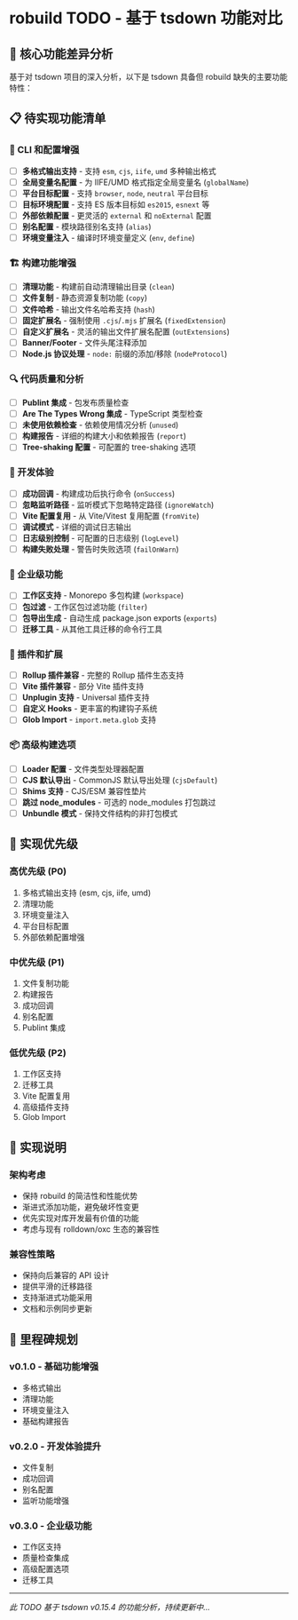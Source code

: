 # robuild TODO - 基于 tsdown 功能对比

## 🎯 核心功能差异分析

基于对 tsdown 项目的深入分析，以下是 tsdown 具备但 robuild 缺失的主要功能特性：

## 📋 待实现功能清单

### 🔧 CLI 和配置增强

- [ ] **多格式输出支持** - 支持 `esm`, `cjs`, `iife`, `umd` 多种输出格式
- [ ] **全局变量名配置** - 为 IIFE/UMD 格式指定全局变量名 (`globalName`)
- [ ] **平台目标配置** - 支持 `browser`, `node`, `neutral` 平台目标
- [ ] **目标环境配置** - 支持 ES 版本目标如 `es2015`, `esnext` 等
- [ ] **外部依赖配置** - 更灵活的 `external` 和 `noExternal` 配置
- [ ] **别名配置** - 模块路径别名支持 (`alias`)
- [ ] **环境变量注入** - 编译时环境变量定义 (`env`, `define`)

### 🏗️ 构建功能增强

- [ ] **清理功能** - 构建前自动清理输出目录 (`clean`)
- [ ] **文件复制** - 静态资源复制功能 (`copy`)
- [ ] **文件哈希** - 输出文件名哈希支持 (`hash`)
- [ ] **固定扩展名** - 强制使用 `.cjs`/`.mjs` 扩展名 (`fixedExtension`)
- [ ] **自定义扩展名** - 灵活的输出文件扩展名配置 (`outExtensions`)
- [ ] **Banner/Footer** - 文件头尾注释添加
- [ ] **Node.js 协议处理** - `node:` 前缀的添加/移除 (`nodeProtocol`)

### 🔍 代码质量和分析

- [ ] **Publint 集成** - 包发布质量检查
- [ ] **Are The Types Wrong 集成** - TypeScript 类型检查
- [ ] **未使用依赖检查** - 依赖使用情况分析 (`unused`)
- [ ] **构建报告** - 详细的构建大小和依赖报告 (`report`)
- [ ] **Tree-shaking 配置** - 可配置的 tree-shaking 选项

### 🔄 开发体验

- [ ] **成功回调** - 构建成功后执行命令 (`onSuccess`)
- [ ] **忽略监听路径** - 监听模式下忽略特定路径 (`ignoreWatch`)
- [ ] **Vite 配置复用** - 从 Vite/Vitest 复用配置 (`fromVite`)
- [ ] **调试模式** - 详细的调试日志输出
- [ ] **日志级别控制** - 可配置的日志级别 (`logLevel`)
- [ ] **构建失败处理** - 警告时失败选项 (`failOnWarn`)

### 🏢 企业级功能

- [ ] **工作区支持** - Monorepo 多包构建 (`workspace`)
- [ ] **包过滤** - 工作区包过滤功能 (`filter`)
- [ ] **包导出生成** - 自动生成 package.json exports (`exports`)
- [ ] **迁移工具** - 从其他工具迁移的命令行工具

### 🔌 插件和扩展

- [ ] **Rollup 插件兼容** - 完整的 Rollup 插件生态支持
- [ ] **Vite 插件兼容** - 部分 Vite 插件支持
- [ ] **Unplugin 支持** - Universal 插件支持
- [ ] **自定义 Hooks** - 更丰富的构建钩子系统
- [ ] **Glob Import** - `import.meta.glob` 支持

### 📦 高级构建选项

- [ ] **Loader 配置** - 文件类型处理器配置
- [ ] **CJS 默认导出** - CommonJS 默认导出处理 (`cjsDefault`)
- [ ] **Shims 支持** - CJS/ESM 兼容性垫片
- [ ] **跳过 node_modules** - 可选的 node_modules 打包跳过
- [ ] **Unbundle 模式** - 保持文件结构的非打包模式

## 🚀 实现优先级

### 高优先级 (P0)
1. 多格式输出支持 (esm, cjs, iife, umd)
2. 清理功能
3. 环境变量注入
4. 平台目标配置
5. 外部依赖配置增强

### 中优先级 (P1)
1. 文件复制功能
2. 构建报告
3. 成功回调
4. 别名配置
5. Publint 集成

### 低优先级 (P2)
1. 工作区支持
2. 迁移工具
3. Vite 配置复用
4. 高级插件支持
5. Glob Import

## 📝 实现说明

### 架构考虑
- 保持 robuild 的简洁性和性能优势
- 渐进式添加功能，避免破坏性变更
- 优先实现对库开发最有价值的功能
- 考虑与现有 rolldown/oxc 生态的兼容性

### 兼容性策略
- 保持向后兼容的 API 设计
- 提供平滑的迁移路径
- 支持渐进式功能采用
- 文档和示例同步更新

## 🎯 里程碑规划

### v0.1.0 - 基础功能增强
- 多格式输出
- 清理功能
- 环境变量注入
- 基础构建报告

### v0.2.0 - 开发体验提升
- 文件复制
- 成功回调
- 别名配置
- 监听功能增强

### v0.3.0 - 企业级功能
- 工作区支持
- 质量检查集成
- 高级配置选项
- 迁移工具

---

*此 TODO 基于 tsdown v0.15.4 的功能分析，持续更新中...*
